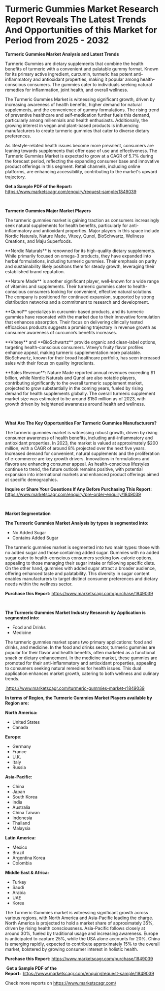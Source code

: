 <p><h1>Turmeric Gummies Market Research Report Reveals The Latest Trends And Opportunities of this Market for Period from 2025 - 2032</h1></p><p><strong>Turmeric Gummies Market Analysis and Latest Trends</strong></p>
<p><p>Turmeric Gummies are dietary supplements that combine the health benefits of turmeric with a convenient and palatable gummy format. Known for its primary active ingredient, curcumin, turmeric has potent anti-inflammatory and antioxidant properties, making it popular among health-conscious consumers. The gummies cater to individuals seeking natural remedies for inflammation, joint health, and overall wellness.</p><p>The Turmeric Gummies Market is witnessing significant growth, driven by increasing awareness of health benefits, higher demand for natural supplements, and the convenience of gummy formulations. The rising trend of preventive healthcare and self-medication further fuels this demand, particularly among millennials and health enthusiasts. Additionally, the growing interest in vegan and plant-based products is influencing manufacturers to create turmeric gummies that cater to diverse dietary preferences.</p><p>As lifestyle-related health issues become more prevalent, consumers are leaning towards supplements that offer ease of use and effectiveness. The Turmeric Gummies Market is expected to grow at a CAGR of 5.7% during the forecast period, reflecting the expanding consumer base and innovative product offerings in this segment. Retail channels, including online platforms, are enhancing accessibility, contributing to the market's upward trajectory.</p></p>
<p><strong>Get a Sample PDF of the Report:&nbsp;</strong> <a href="https://www.marketscagr.com/enquiry/request-sample/1849039?utm_campaign=2454&utm_medium=2&utm_source=Github&utm_content=ia&utm_term=07042025&utm_id=turmeric-gummies">https://www.marketscagr.com/enquiry/request-sample/1849039</a></p>
<p>&nbsp;</p>
<p><strong>Turmeric Gummies Major Market Players</strong></p>
<p><p>The turmeric gummies market is gaining traction as consumers increasingly seek natural supplements for health benefits, particularly for anti-inflammatory and antioxidant properties. Major players in this space include Nordic Naturals, Nature Made, Viteey, Qunol, BioSchwartz, Wellness Creations, and Maju Superfoods.</p><p>**Nordic Naturals** is renowned for its high-quality dietary supplements. While primarily focused on omega-3 products, they have expanded into herbal formulations, including turmeric gummies. Their emphasis on purity and sustainability likely positions them for steady growth, leveraging their established brand reputation.</p><p>**Nature Made** is another significant player, well-known for a wide range of vitamins and supplements. Their turmeric gummies cater to health-conscious consumers looking for convenient, effective natural solutions. The company is positioned for continued expansion, supported by strong distribution networks and a commitment to research and development.</p><p>**Qunol** specializes in curcumin-based products, and its turmeric gummies have resonated with the market due to their innovative formulation that enhances absorption. Their focus on delivering clinically tested efficacious products suggests a promising trajectory in revenue growth as consumer awareness of curcumin’s benefits increases.</p><p>**Viteey** and **BioSchwartz** provide organic and clean-label options, targeting health-conscious consumers. Viteey’s fruity flavor profiles enhance appeal, making turmeric supplementation more palatable. BioSchwartz, known for their broad healthcare portfolio, has seen increased sales with their focus on quality ingredients.</p><p>**Sales Revenue**: Nature Made reported annual revenues exceeding $1 billion, while Nordic Naturals and Qunol are also notable players, contributing significantly to the overall turmeric supplement market, projected to grow substantially in the coming years, fueled by rising demand for health supplements globally. The overall turmeric supplement market size was estimated to be around $150 million as of 2023, with growth driven by heightened awareness around health and wellness.</p></p>
<p>&nbsp;</p>
<p><strong>What Are The Key Opportunities For Turmeric Gummies Manufacturers?</strong></p>
<p><p>The turmeric gummies market is witnessing robust growth, driven by rising consumer awareness of health benefits, including anti-inflammatory and antioxidant properties. In 2023, the market is valued at approximately $200 million, with a CAGR of around 8% projected over the next five years. Increased demand for convenient, natural supplements and the proliferation of e-commerce are key growth drivers. Innovations in formulations and flavors are enhancing consumer appeal. As health-conscious lifestyles continue to trend, the future outlook remains positive, with potential expansion into international markets and enhanced product offerings aimed at specific demographics.</p></p>
<p><strong>Inquire or Share Your Questions If Any Before Purchasing This Report:</strong> <a href="https://www.marketscagr.com/enquiry/pre-order-enquiry/1849039?utm_campaign=2454&utm_medium=2&utm_source=Github&utm_content=ia&utm_term=07042025&utm_id=turmeric-gummies">https://www.marketscagr.com/enquiry/pre-order-enquiry/1849039</a></p>
<p>&nbsp;</p>
<p><strong>Market Segmentation</strong></p>
<p><strong>The Turmeric Gummies Market Analysis by types is segmented into:</strong></p>
<p><ul><li>No Added Sugar</li><li>Contains Added Sugar</li></ul></p>
<p><p>The turmeric gummies market is segmented into two main types: those with no added sugar and those containing added sugar. Gummies with no added sugar cater to health-conscious consumers seeking low-calorie options, appealing to those managing their sugar intake or following specific diets. On the other hand, gummies with added sugar attract a broader audience, offering enhanced taste and palatability. This diversity in sugar content enables manufacturers to target distinct consumer preferences and dietary needs within the wellness sector.</p></p>
<p><strong>Purchase this Report:&nbsp;</strong><a href="https://www.marketscagr.com/purchase/1849039?utm_campaign=2454&utm_medium=2&utm_source=Github&utm_content=ia&utm_term=07042025&utm_id=turmeric-gummies">https://www.marketscagr.com/purchase/1849039</a></p>
<p>&nbsp;</p>
<p><strong>The Turmeric Gummies Market Industry Research by Application is segmented into:</strong></p>
<p><ul><li>Food and Drinks</li><li>Medicine</li></ul></p>
<p><p>The turmeric gummies market spans two primary applications: food and drinks, and medicine. In the food and drinks sector, turmeric gummies are popular for their flavor and health benefits, often marketed as a functional snack or dietary enhancement. In the medicine market, these gummies are promoted for their anti-inflammatory and antioxidant properties, appealing to consumers seeking natural remedies for health issues. This dual application enhances market growth, catering to both wellness and culinary trends.</p></p>
<p><a href="https://www.marketscagr.com/turmeric-gummies-market-r1849039?utm_campaign=2454&utm_medium=2&utm_source=Github&utm_content=ia&utm_term=07042025&utm_id=turmeric-gummies">&nbsp;https://www.marketscagr.com/turmeric-gummies-market-r1849039</a></p>
<p><strong>In terms of Region, the Turmeric Gummies Market Players available by Region are:</strong></p>
<p>
    <p> <strong> North America: </strong>
        <ul>
            <li>United States</li>
            <li>Canada</li>
        </ul>
        </p> 
    <p> <strong> Europe: </strong>
        <ul>
            <li>Germany</li>
            <li>France</li>
            <li>U.K.</li>
            <li>Italy</li>
            <li>Russia</li>
        </ul>
        </p> 
    <p> <strong> Asia-Pacific: </strong>
        <ul>
            <li>China</li>
            <li>Japan</li>
            <li>South Korea</li>
            <li>India</li>
            <li>Australia</li>
            <li>China Taiwan</li>
            <li>Indonesia</li>
            <li>Thailand</li>
            <li>Malaysia</li>
        </ul>
        </p> 
    <p> <strong> Latin America: </strong>
        <ul>
            <li>Mexico</li>
            <li>Brazil</li>
            <li>Argentina Korea</li>
            <li>Colombia</li>
        </ul>
        </p> 
    <p> <strong> Middle East & Africa: </strong>
        <ul>
            <li>Turkey</li>
            <li>Saudi</li>
            <li>Arabia</li>
            <li>UAE</li>
            <li>Korea</li>
        </ul>
    </p>
    </p>
<p><p>The Turmeric Gummies market is witnessing significant growth across various regions, with North America and Asia-Pacific leading the charge. North America is projected to hold a market share of approximately 35%, driven by rising health consciousness. Asia-Pacific follows closely at around 30%, fueled by traditional usage and increasing awareness. Europe is anticipated to capture 25%, while the USA alone accounts for 20%. China is emerging rapidly, expected to contribute approximately 15% to the overall market, bolstered by growing consumer interest in holistic health.</p></p>
<p><strong>Purchase this Report: </strong><a href="https://www.marketscagr.com/purchase/1849039?utm_campaign=2454&utm_medium=2&utm_source=Github&utm_content=ia&utm_term=07042025&utm_id=turmeric-gummies">https://www.marketscagr.com/purchase/1849039</a></p>
<p>&nbsp;<strong>Get a Sample PDF of the Report:&nbsp;&nbsp;</strong><a href="https://www.marketscagr.com/enquiry/request-sample/1849039?utm_campaign=2454&utm_medium=2&utm_source=Github&utm_content=ia&utm_term=07042025&utm_id=turmeric-gummies">https://www.marketscagr.com/enquiry/request-sample/1849039</a></p>
<p><strong></strong></p>
<p>Check more reports on <a href="https://www.marketscagr.com/?utm_campaign=2454&utm_medium=2&utm_source=Github&utm_content=ia&utm_term=07042025&utm_id=turmeric-gummies">https://www.marketscagr.com/</a></p>